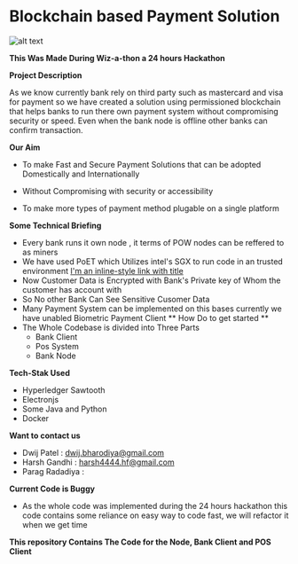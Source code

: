 # Blockchain based Payment Solution 

![alt text](https://i.ibb.co/gVLmrj5/Untitled-Diagram.jpg)



**This Was Made During Wiz-a-thon a 24 hours Hackathon**

**Project Description**

As we know currently bank rely on third party such as mastercard and visa for payment 
so we have created a solution using permissioned blockchain that helps banks to run 
there own payment system without compromising security or speed. Even when the bank node
is offline other banks can confirm transaction. 

**Our Aim**
- To make Fast and Secure Payment Solutions that can be adopted Domestically and Internationally

- Without Compromising with security or accessibility

- To make more types of payment method plugable on a single platform

**Some Technical Briefing**
- Every bank runs it own node , it terms of POW nodes can be reffered to as miners
- We have used PoET which Utilizes intel's SGX to run code in an trusted environment
[I'm an inline-style link with title](https://bitcoinexchangeguide.com/intels-poet-proof-of-elapsed-time-blockchain-consensus-algorithm/ "More About PoET consensus")
- Now Customer Data is Encrypted with Bank's Private key of Whom the customer has account with
- So No other Bank Can See Sensitive Cusomer Data 
- Many Payment System can be implemented on this bases currently we have unabled Biometric Payment Client
** How Do to get started **
- The Whole Codebase is divided into Three Parts 
  - Bank Client
  - Pos System
  - Bank Node

**Tech-Stak Used**
- Hyperledger Sawtooth
- Electronjs
- Some Java and Python
- Docker

**Want to contact us**
- Dwij Patel : dwij.bharodiya@gmail.com
- Harsh Gandhi : harsh4444.hf@gmail.com
- Parag Radadiya :

**Current Code is Buggy**
- As the whole code was implemented during the 24 hours hackathon this code contains
  some reliance on easy way to code fast, we will refactor it when we get time

**This repository Contains The Code for the Node, Bank Client and POS Client**


    
